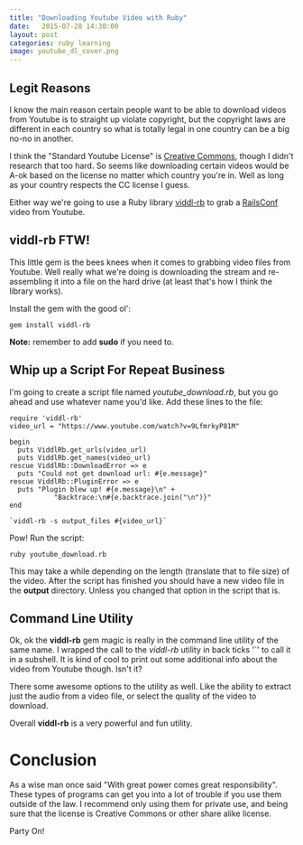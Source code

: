 ```yaml
---
title: "Downloading Youtube Video with Ruby"
date:   2015-07-28 14:30:00
layout: post
categories: ruby learning
image: youtube_dl_cover.png
---
```


## Legit Reasons

I know the main reason certain people want to be able to download videos from Youtube is to straight up violate copyright, but the copyright laws are different in each country so what is totally legal in one country can be a big no-no in another.

I think the "Standard Youtube License" is [Creative Commons](https://support.google.com/youtube/answer/2797468?hl=en), though I didn't research that too hard.  So seems like downloading certain videos would be A-ok based on the license no matter which country you're in.  Well as long as your country respects the CC license I guess.

Either way we're going to use a Ruby library [viddl-rb](https://github.com/rb2k/viddl-rb) to grab a [RailsConf](https://www.youtube.com/watch?v=9LfmrkyP81M) video from Youtube.

<!--more-->
## viddl-rb FTW!

This little gem is the bees knees when it comes to grabbing video files from Youtube.  Well really what we're doing is downloading the stream and re-assembling it into a file on the hard drive (at least that's how I think the library works).

Install the gem with the good ol':

```
gem install viddl-rb
```

**Note:** remember to add **sudo** if you need to.

## Whip up a Script For Repeat Business

I'm going to create a script file named *youtube_download.rb*, but you go ahead and use whatever name you'd like.  Add these lines to the file:

```
require 'viddl-rb'
video_url = "https://www.youtube.com/watch?v=9LfmrkyP81M"

begin
  puts ViddlRb.get_urls(video_url)
  puts ViddlRb.get_names(video_url)
rescue ViddlRb::DownloadError => e
  puts "Could not get download url: #{e.message}"
rescue ViddlRb::PluginError => e
  puts "Plugin blew up! #{e.message}\n" +
           "Backtrace:\n#{e.backtrace.join("\n")}"
end

`viddl-rb -s output_files #{video_url}`
```

Pow! Run the script:

```
ruby youtube_download.rb
```

This may take a while depending on the length (translate that to file size) of the video.  After the script has finished you should have a  new video file in the **output** directory.  Unless you changed that option in the script that is. 

## Command Line Utility

Ok, ok the **viddl-rb** gem magic is really in the command line utility of the same name.  I wrapped the call to the *viddl-rb* utility in back ticks '`' to call it in a subshell.  It is kind of cool to print out some additional info about the video from Youtube though.  Isn't it?

There some awesome options to the utility as well.  Like the ability to extract just the audio from a video file, or select the quality of the video to download.

Overall **viddl-rb** is a very powerful and fun utility.

# Conclusion

As a wise man once said "With great power comes great responsibility".  These types of programs can get you into a lot of trouble if you use them outside of the law.  I recommend only using them for private use, and being sure that the license is Creative Commons or other share alike license.

Party On!
